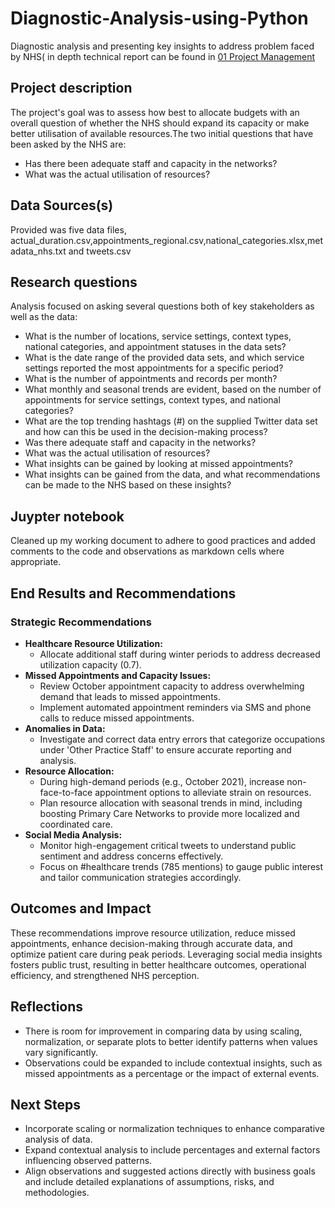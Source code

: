 # Diagnostic-Analysis-using-Python
Diagnostic analysis and presenting key insights to address problem faced by NHS( in depth technical report can be found in [01 Project Management](01%20Project%20Management/)

## Project description
The project's goal was to assess how best to allocate budgets with an overall question of whether the NHS should expand its capacity or make better utilisation of available resources.The two initial questions that have been asked by the NHS are:

- Has there been adequate staff and capacity in the networks?
- What was the actual utilisation of resources?

## Data Sources(s)
Provided was five data files, actual_duration.csv,appointments_regional.csv,national_categories.xlsx,metadata_nhs.txt and tweets.csv
## Research questions
Analysis focused on asking several questions both of key stakeholders as well as the data: 
- What is the number of locations, service settings, context types, national categories, and appointment statuses in the data sets?
- What is the date range of the provided data sets, and which service settings reported the most appointments for a specific period?
- What is the number of appointments and records per month?
- What monthly and seasonal trends are evident, based on the number of appointments for service settings, context types, and national categories?
- What are the top trending hashtags (#) on the supplied Twitter data set and how can this be used in the decision-making process?
- Was there adequate staff and capacity in the networks?
- What was the actual utilisation of resources?
- What insights can be gained by looking at missed appointments?
- What insights can be gained from the data, and what recommendations can be made to the NHS based on these insights?
## Juypter notebook
Cleaned up my working document to adhere to good practices and added comments to the code and observations as markdown cells where appropriate.

## End Results and Recommendations
### **Strategic Recommendations**

- **Healthcare Resource Utilization:**
    - Allocate additional staff during winter periods to address decreased utilization capacity (0.7).
- **Missed Appointments and Capacity Issues:**
    - Review October appointment capacity to address overwhelming demand that leads to missed appointments.
    - Implement automated appointment reminders via SMS and phone calls to reduce missed appointments.
- **Anomalies in Data:**
    - Investigate and correct data entry errors that categorize occupations under 'Other Practice Staff' to ensure accurate reporting and analysis.
- **Resource Allocation:**
    - During high-demand periods (e.g., October 2021), increase non-face-to-face appointment options to alleviate strain on resources.
    - Plan resource allocation with seasonal trends in mind, including boosting Primary Care Networks to provide more localized and coordinated care.
- **Social Media Analysis:**
    - Monitor high-engagement critical tweets to understand public sentiment and address concerns effectively.
    - Focus on #healthcare trends (785 mentions) to gauge public interest and tailor communication strategies accordingly.

## **Outcomes and Impact**

These recommendations improve resource utilization, reduce missed appointments, enhance decision-making through accurate data, and optimize patient care during peak periods. Leveraging social media insights fosters public trust, resulting in better healthcare outcomes, operational efficiency, and strengthened NHS perception.

## Reflections

- There is room for improvement in comparing data by using scaling, normalization, or separate plots to better identify patterns when values vary significantly.
- Observations could be expanded to include contextual insights, such as missed appointments as a percentage or the impact of external events.

## **Next Steps**

- Incorporate scaling or normalization techniques to enhance comparative analysis of data.
- Expand contextual analysis to include percentages and external factors influencing observed patterns.
- Align observations and suggested actions directly with business goals and include detailed explanations of assumptions, risks, and methodologies.
